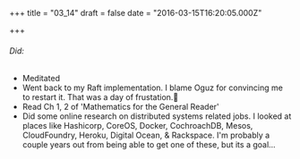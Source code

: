 
+++
title = "03_14"
draft = false
date = "2016-03-15T16:20:05.000Z"

+++
###### Did:
- Meditated
- Went back to my Raft implementation. I blame Oguz for convincing me to restart it. That was a day of frustation.😤
- Read Ch 1, 2 of 'Mathematics for the General Reader'
- Did some online research on distributed systems related jobs. I looked at places like Hashicorp, CoreOS, Docker, CochroachDB, Mesos, CloudFoundry, Heroku, Digital Ocean, & Rackspace. I'm probably a couple years out from being able to get one of these, but its a goal...
